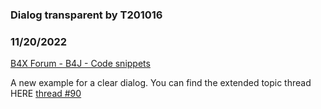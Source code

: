 ### Dialog transparent by T201016
### 11/20/2022
[B4X Forum - B4J - Code snippets](https://www.b4x.com/android/forum/threads/144278/)

A new example for a clear dialog. You can find the extended topic thread HERE [thread #90](https://www.b4x.com/android/forum/threads/jrldialogsx-dialogs-library.52416/page-5#post-914659)